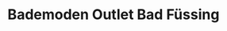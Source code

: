 ---
title: "Bademoden Outlet Bad Füssing"
url: /bad-fuessing/bademoden-outlet-bad-fuessing/
shop: Kleidung
---